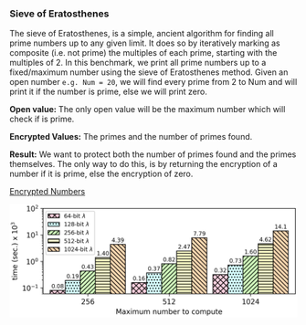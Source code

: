 ### Sieve of Eratosthenes
The sieve of Eratosthenes, is a simple, ancient algorithm for finding all prime numbers up to any given limit. It does so by iteratively marking as composite (i.e. not prime) the multiples of each prime, starting with the multiples of 2. In this benchmark, we print all prime numbers up to a fixed/maximum number using the sieve of Eratosthenes method.
Given an open number ```e.g. Num = 20```, we will find every prime from 2 to Num and will print it if the number is prime, else we will print zero.

**Open value:** The only open value will be the maximum number which will check if is prime. 

**Encrypted Values:** The primes and the number of primes found.

**Result:** We want to protect both the number of primes found and the primes themselves. The only way to do this, is by returning the encryption of a number if it is prime, else the encryption of zero.

[Encrypted Numbers](https://github.com/momalab/privacy_benchmarks/tree/master/sieveOfEratosthenes/sieveOfEratosthenes_s.sca)

![alt text](./../graphs/primes.png)
